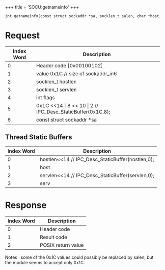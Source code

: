 +++
title = 'SOCU:getnameinfo'
+++

```
int getnameinfo(const struct sockaddr *sa, socklen_t salen, char *host, socklen_t hostlen, char *serv, socklen_t servlen, int flags)
```

# Request

| Index Word | Description                                                     |
|------------|-----------------------------------------------------------------|
| 0          | Header code \[0x00100102\]                                      |
| 1          | value 0x1C // size of sockaddr_in6                              |
| 2          | socklen_t hostlen                                               |
| 3          | socklen_t servlen                                               |
| 4          | int flags                                                       |
| 5          | 0x1C \<\<14 \| 8 \<\< 10 \| 2 // IPC_Desc_StaticBuffer(0x1C,8); |
| 6          | const struct sockaddr \*sa                                      |

## Thread Static Buffers

| Index Word | Description                                        |
|------------|----------------------------------------------------|
| 0          | hostlen\<\<14 // IPC_Desc_StaticBuffer(hostlen,0); |
| 1          | host                                               |
| 2          | servlen\<\<14 // IPC_Desc_StaticBuffer(servlen,0); |
| 3          | serv                                               |

# Response

| Index Word | Description        |
|------------|--------------------|
| 0          | Header code        |
| 1          | Result code        |
| 2          | POSIX return value |

Notes : some of the 0x1C values could possibly be replaced by salen, but
the module seems to accept only 0x1C.
